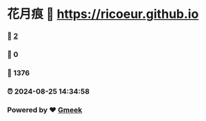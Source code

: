 # 花月痕 :link: https://ricoeur.github.io 
### :page_facing_up: [2](https://ricoeur.github.io/tag.html) 
### :speech_balloon: 0 
### :hibiscus: 1376 
### :alarm_clock: 2024-08-25 14:34:58 
### Powered by :heart: [Gmeek](https://github.com/Meekdai/Gmeek)
